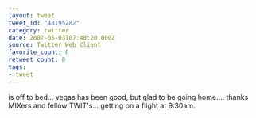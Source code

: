 ```yaml
---
layout: tweet
tweet_id: "48195282"
category: twitter
date: 2007-05-03T07:48:20.000Z
source: Twitter Web Client
favorite_count: 0
retweet_count: 0
tags:
- tweet
---
```


is off to bed... vegas has been good, but glad to be going home.... thanks MIXers and fellow TWIT's... getting on a flight at 9:30am.
